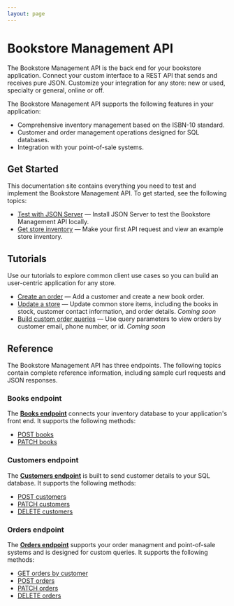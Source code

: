 ```yaml
---
layout: page
---
```

# Bookstore Management API

The Bookstore Management API is the back end for your bookstore application. Connect your custom interface to a REST API that sends and receives pure JSON. Customize your integration for any store: new or used, specialty or general, online or off.

The Bookstore Management API supports the following features in your application:

* Comprehensive inventory management based on the ISBN-10 standard.
* Customer and order management operations designed for SQL databases.
* Integration with your point-of-sale systems.

## Get Started

This documentation site contains everything you need to test and implement the Bookstore Management API. To get started, see the following topics:

* [Test with JSON Server](tutorials/test-with-json-server.md) — Install JSON Server to test the Bookstore Management API locally.
* [Get store inventory](tutorials/get-store-inventory.md) — Make your first API request and view an example store inventory.

## Tutorials

Use our tutorials to explore common client use cases so you can build an user-centric application for any store. 

* [Create an order](tutorials/create-an-order.md) — Add a customer and create a new book order.
* [Update a store](tutorials/update-store.md) — Update common store items, including the books in stock, customer contact information, and order details. *Coming soon*
* [Build custom order queries](tutorials/custom-order-queries.md) — Use query parameters to view orders by customer email, phone number, or id.  *Coming soon*

## Reference

The Bookstore Management API has three endpoints. The following topics contain complete reference information, including sample curl requests and JSON responses.

### Books endpoint

The **[Books endpoint](reference/books.md)** connects your inventory database to your application's front end. It supports the following methods:

* [POST books](reference/post-books.md)
* [PATCH books](reference/patch-books.md)

### Customers endpoint

The **[Customers endpoint](reference/customers.md)** is built to send customer details to your SQL database. It supports the following methods:

* [POST customers](reference/post-customers.md)
* [PATCH customers](reference/patch-customers.md)
* [DELETE customers](delete-customers.md)

### Orders endpoint

The **[Orders endpoint](reference/orders.md)** supports your order managment and point-of-sale systems and is designed for custom queries. It supports the following methods:

* [GET orders by customer](reference/get-orders.md)
* [POST orders](reference/post-orders.md)
* [PATCH orders](reference/patch-orders.md)
* [DELETE orders](reference/delete-orders.md)
